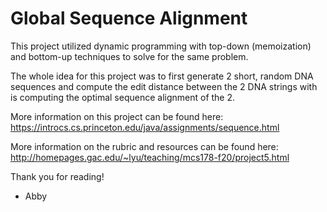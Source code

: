 # Global Sequence Alignment

This project utilized dynamic programming with top-down (memoization) and bottom-up techniques to solve for the same problem. 

The whole idea for this project was to first generate 2 short, random DNA sequences and compute the edit distance between the 2 DNA strings with is computing the optimal sequence alignment of the 2.

More information on this project can be found here: https://introcs.cs.princeton.edu/java/assignments/sequence.html

More information on the rubric and resources can be found here: http://homepages.gac.edu/~lyu/teaching/mcs178-f20/project5.html

Thank you for reading!
- Abby
